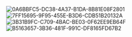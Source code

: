 ![0A6BBFC5-DC38-4A37-B1DA-8B81E08F2801](https://github.com/studyinvietnam/class12/assets/29000195/29cdb012-e6a4-4900-ad19-77843332c6eb)
![7FF15695-9F95-455E-B3D6-CDB51B20132A](https://github.com/studyinvietnam/class12/assets/29000195/a627041e-57fd-421f-b056-3dcd2433a7ee)
![3B31B9FC-C709-4BAC-BE03-0F62EE9EB64F](https://github.com/studyinvietnam/class12/assets/29000195/9f4d4bb4-842f-4dd0-92a3-c2300386b879)
![B5163657-3B36-481F-991C-DF8165FD67B2](https://github.com/studyinvietnam/class12/assets/29000195/f8d9b616-b921-43a7-8b44-2528eb6af27c)
